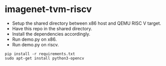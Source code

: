 # imagenet-tvm-riscv

- Setup the shared directory between x86 host and QEMU RISC V target.
- Have this repo in the shared directory.
- Install the dependencies accordingly.
- Run demo.py on x86.
- Run demo.py on riscv.

```
pip install -r requirements.txt
sudo apt-get install python3-opencv
```